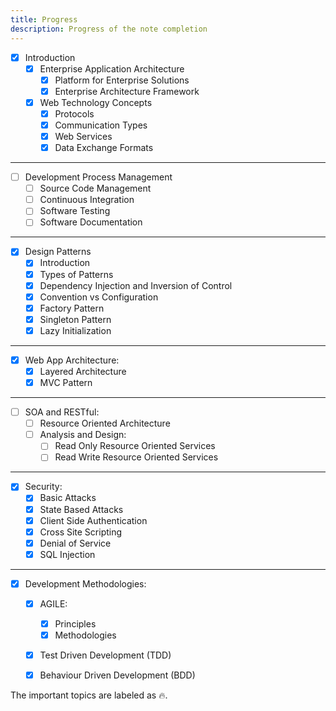 ```yaml
---
title: Progress
description: Progress of the note completion
---
```


- [x] Introduction
    - [x] Enterprise Application Architecture
        - [x] Platform for Enterprise Solutions
        - [x] Enterprise Architecture Framework
    - [x] Web Technology Concepts
        - [x] Protocols
        - [x] Communication Types
        - [x] Web Services
        - [x] Data Exchange Formats
---

  - [ ] Development Process Management
    - [ ] Source Code Management
    - [ ] Continuous Integration
    - [ ] Software Testing
    - [ ] Software Documentation
---

  - [x] Design Patterns
    - [x] Introduction
    - [x] Types of Patterns
    - [x] Dependency Injection and Inversion of Control
    - [x] Convention vs Configuration
    - [x] Factory Pattern
    - [x] Singleton Pattern
    - [x] Lazy Initialization
---

  - [x] Web App Architecture:
    - [x] Layered Architecture
    - [x] MVC Pattern
---

  - [ ] SOA and RESTful:
    - [ ] Resource Oriented Architecture
    - [ ] Analysis and Design:
        - [ ] Read Only Resource Oriented Services
        - [ ] Read Write Resource Oriented Services
---

  - [x] Security:
    - [x] Basic Attacks
    - [x] State Based Attacks
    - [x] Client Side Authentication
    - [x] Cross Site Scripting
    - [x] Denial of Service
    - [x] SQL Injection
---

  - [x] Development Methodologies:
    - [x] AGILE: 
        - [x] Principles
        - [x] Methodologies
    - [x] Test Driven Development (TDD)
    - [x] Behaviour Driven Development (BDD)


The important topics are labeled as 🔥.
